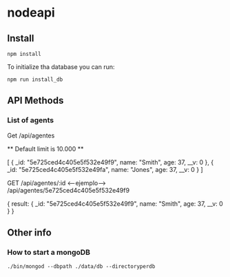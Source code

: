 # nodeapi

## Install

```shell
npm install
```

To initialize tha database you can run:


```shell
npm run install_db
```

## API Methods

### List of agents

Get /api/agentes

** Default limit is 10.000 **

[
  {
    _id: "5e725ced4c405e5f532e49f9",
    name: "Smith",
    age: 37,
    __v: 0
  },
  {
    _id: "5e725ced4c405e5f532e49fa",
    name: "Jones",
    age: 37,
    __v: 0
  }
]


GET /api/agentes/:id  <--ejemplo--> /api/agentes/5e725ced4c405e5f532e49f9

{
  result: {
            _id: "5e725ced4c405e5f532e49f9",
            name: "Smith",
            age: 37,
            __v: 0
           }
}


## Other info

### How to start a mongoDB

```shell
./bin/mongod --dbpath ./data/db --directoryperdb
```